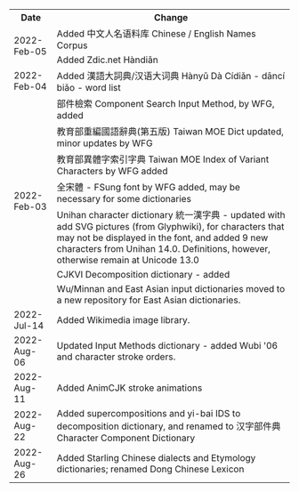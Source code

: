 <table>
  <tr><th>Date</th><th>Change</th></tr>
  <tr><td rowspan=2>2022-Feb-05</td><td>Added 中文人名语料库 Chinese / English Names Corpus</td></tr>
  <tr><td>Added Zdic.net Hàndiǎn</td></tr>
  <tr><td>2022-Feb-04</td><td>Added 漢語大詞典/汉语大词典 Hànyǔ Dà Cídiǎn - dāncí biǎo - word list</td></tr>
  <tr><td rowspan=7>2022-Feb-03</td>
    <td>部件檢索 Component Search Input Method, by WFG, added</td></tr>
    <tr><td>教育部重編國語辭典(第五版) Taiwan MOE Dict updated, minor updates by WFG</td></tr>
    <tr><td>教育部異體字索引字典 Taiwan MOE Index of Variant Characters by WFG added</td></tr>
    <tr><td>全宋體 - FSung font by WFG added, may be necessary for some dictionaries</td></tr>
    <tr><td>Unihan character dictionary 統一漢字典 - updated with add SVG pictures (from Glyphwiki), for characters that may not be displayed in the font, and added 9 new characters from Unihan 14.0.  Definitions, however, otherwise remain at Unicode 13.0</td></tr>
    <tr><td>CJKVI Decomposition dictionary - added</td></tr>
    <tr><td>Wu/Minnan and East Asian input dictionaries moved to a new repository for East Asian dictionaries.</td></tr>
  <tr><td>2022-Jul-14</td><td>Added Wikimedia image library. </td></tr>
  <tr><td>2022-Aug-06</td><td>Updated Input Methods dictionary - added Wubi '06 and character stroke orders.</td></tr>
  <tr><td>2022-Aug-11</td><td>Added AnimCJK stroke animations</td></tr>
   <tr><td>2022-Aug-22</td><td>Added supercompositions and yi-bai IDS to decomposition dictionary, and renamed to 汉字部件典 Character Component Dictionary</td></tr>
  <tr><td>2022-Aug-26</td><td>Added Starling Chinese dialects and Etymology dictionaries; renamed Dong Chinese Lexicon</td></tr>
</table>
